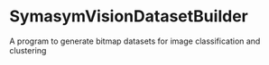# SymasymVisionDatasetBuilder
A program to generate bitmap datasets for image classification and clustering
